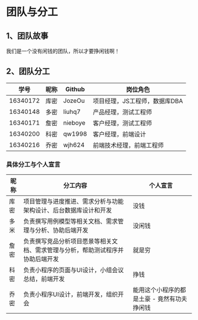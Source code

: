 # 团队与分工
## 1、团队故事

我们是一个没有闲钱的团队，所以才要挣闲钱啊！

## 2、团队分工

| 学号 | 昵称 | Github | 岗位角色 |
| --- | --- | --- | --- |
| 16340172 | 库密 | JozeOu | 项目经理，JS工程师，数据库DBA |
| 16340148 | 多密 | liuhq7 | 产品经理，测试工程师 |
| 16340171 | 詹密 | nieboye | 客户经理，测试工程师 |
| 16340200 | 科密 | qw1998 | 客户经理，前端设计 |
| 16340216 | 乔密 | wjh624 | 前端技术经理，前端工程师 |

### 具体分工与个人宣言

| 昵称 | 分工内容 | 个人宣言 |
| --- | --- | --- |
| 库密 |项目管理与进度推进、需求分析与功能架构设计、后台数据库设计和开发 | 没钱 |
| 多米 |负责撰写用例模型等相关文档、需求管理与分析、协助后端开发 | 没闲钱 |
| 詹密 |负责撰写竞品分析项目愿景等相关文档、需求管理与分析，帮助测试程序并协助后端开发 | 就是穷 |
| 科密 |负责小程序的页面与UI设计，小组会议总结，前端开发| 挣钱 |
| 乔密 |负责小程序UI设计，前端开发，组织开会 | 能用这个小程序的都是土豪 - 竟然有功夫挣闲钱 |
